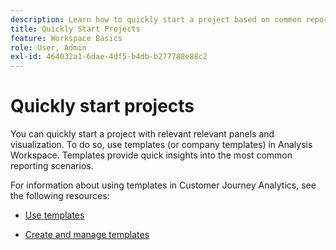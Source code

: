 ```yaml
---
description: Learn how to quickly start a project based on common reporting scenarios using templates in Analysis Workspace.
title: Quickly Start Projects
feature: Workspace Basics
role: User, Admin
exl-id: 464032a1-6dae-4df5-b4db-b277788e88c2
---
```

# Quickly start projects

You can quickly start a project with relevant relevant panels and visualization. To do so, use templates (or company templates) in Analysis Workspace. Templates provide quick insights into the most common reporting scenarios. 

For information about using templates in Customer Journey Analytics, see the following resources:

* [Use templates](/help/analysis-workspace/templates/use-templates.md)

* [Create and manage templates](/help/analysis-workspace/templates/create-templates.md)
